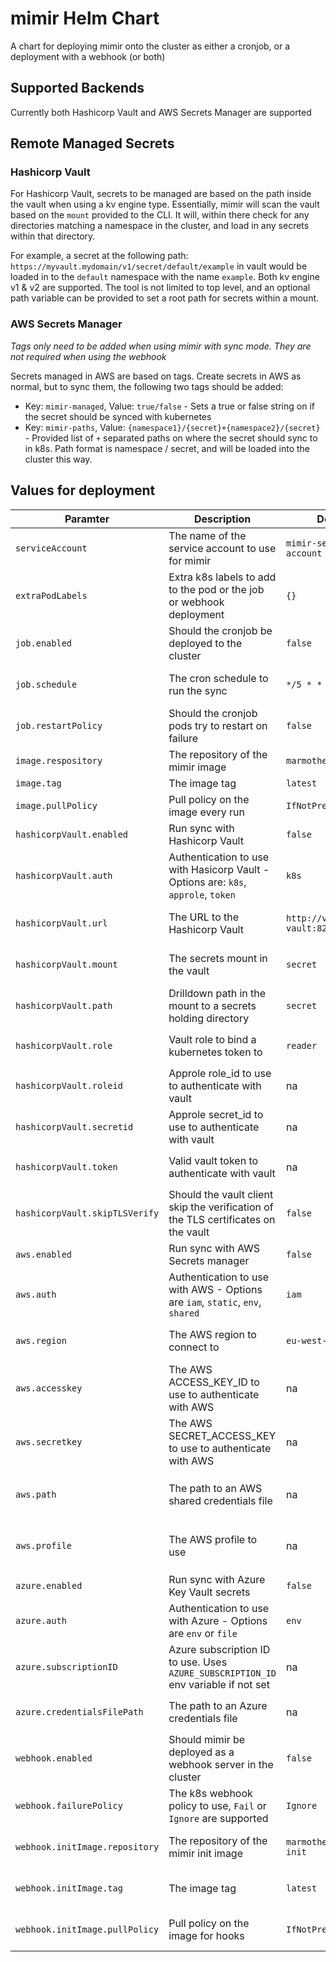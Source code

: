 # mimir Helm Chart

A chart for deploying mimir onto the cluster as either a cronjob, or a deployment with a webhook (or both)

## Supported Backends

Currently both Hashicorp Vault and AWS Secrets Manager are supported

## Remote Managed Secrets

### Hashicorp Vault

For Hashicorp Vault, secrets to be managed are based on the path inside the vault when using a kv engine type. Essentially, mimir will scan the vault based on the `mount` provided to the CLI. It will, within there check for any directories matching a namespace in the cluster, and load in any secrets within that directory.

For example, a secret at the following path: `https://myvault.mydomain/v1/secret/default/example` in vault would be loaded in to the `default` namespace with the name `example`. Both kv engine v1 & v2 are supported. The tool is not limited to top level, and an optional path variable can be provided to set a root path for secrets within a mount.

### AWS Secrets Manager

*Tags only need to be added when using mimir with sync mode. They are not required when using the webhook*

Secrets managed in AWS are based on tags. Create secrets in AWS as normal, but to sync them, the following two tags should be added:

* Key: `mimir-managed`, Value: `true/false` - Sets a true or false string on if the secret should be synced with kubernetes
* Key: `mimir-paths`, Value: `{namespace1}/{secret}+{namespace2}/{secret}` - Provided list of `+` separated paths on where the secret should sync to in k8s. Path format is namespace / secret, and will be loaded into the cluster this way.

## Values for deployment

| Paramter                          | Description                                                                        | Default                   | Required                          |
| --------------------------------- | ---------------------------------------------------------------------------------- | ------------------------- | --------------------------------- |
| `serviceAccount`                  | The name of the service account to use for mimir                                   | `mimir-service-account`   | yes                               |
| `extraPodLabels`                  | Extra k8s labels to add to the pod or the job or webhook deployment                | `{}`                      | no                                |
| `job.enabled`                     | Should the cronjob be deployed to the cluster                                      | `false`                   | yes                               |
| `job.schedule`                    | The cron schedule to run the sync                                                  | `*/5 * * * *`             | yes - If job enabled              |
| `job.restartPolicy`               | Should the cronjob pods try to restart on failure                                  | `false`                   | yes - If job enabled              |
| `image.respository`               | The repository of the mimir image                                                  | `marmotherder/mimir`      | yes                               |
| `image.tag`                       | The image tag                                                                      | `latest`                  | yes                               |
| `image.pullPolicy`                | Pull policy on the image every run                                                 | `IfNotPresent`            | yes                               |
| `hashicorpVault.enabled`          | Run sync with Hashicorp Vault                                                      | `false`                   | yes                               |
| `hashicorpVault.auth`             | Authentication to use with Hasicorp Vault - Options are: `k8s`, `approle`, `token` | `k8s`                     | yes - If vault enabled            |
| `hashicorpVault.url`              | The URL to the Hashicorp Vault                                                     | `http://vault-vault:8200` | yes - if vault is enabled         |
| `hashicorpVault.mount`            | The secrets mount in the vault                                                     | `secret`                  | yes - If vault enabled            |
| `hashicorpVault.path`             | Drilldown path in the mount to a secrets holding directory                         | `secret`                  | no                                |
| `hashicorpVault.role`             | Vault role to bind a kubernetes token to                                           | `reader`                  | yes - if auth is `k8s`            |
| `hashicorpVault.roleid`           | Approle role_id to use to authenticate with vault                                  | na                        | yes - if auth is `approle`        |
| `hashicorpVault.secretid`         | Approle secret_id to use to authenticate with vault                                | na                        | yes - if auth is `approle`        |
| `hashicorpVault.token`            | Valid vault token to authenticate with vault                                       | na                        | yes - if auth is `token`          |
| `hashicorpVault.skipTLSVerify`    | Should the vault client skip the verification of the TLS certificates on the vault | `false`                   | no                                |
| `aws.enabled`                     | Run sync with AWS Secrets manager                                                  | `false`                   | yes                               |
| `aws.auth`                        | Authentication to use with AWS - Options are `iam`, `static`, `env`, `shared`      | `iam`                     | yes - if aws enabled              |
| `aws.region`                      | The AWS region to connect to                                                       | `eu-west-1`               | yes - if aws enabled              |
| `aws.accesskey`                   | The AWS ACCESS_KEY_ID to use to authenticate with AWS                              | na                        | yes - if auth is `static`         |
| `aws.secretkey`                   | The AWS SECRET_ACCESS_KEY to use to authenticate with AWS                          | na                        | yes - if auth is `static`         |
| `aws.path`                        | The path to an AWS shared credentials file                                         | na                        | no - optional if auth is `shared` |
| `aws.profile`                     | The AWS profile to use                                                             | na                        | no - optional if auth is `shared` |
| `azure.enabled`                   | Run sync with Azure Key Vault secrets                                              | `false`                   | yes                               |
| `azure.auth`                      | Authentication to use with Azure - Options are `env` or `file`                     | `env`                     | yes                               |
| `azure.subscriptionID`            | Azure subscription ID to use. Uses `AZURE_SUBSCRIPTION_ID` env variable if not set | na                        | no                                |
| `azure.credentialsFilePath`       | The path to an Azure credentials file                                              | na                        | yes - if auth is `file`           |
| `webhook.enabled`                 | Should mimir be deployed as a webhook server in the cluster                        | `false`                   | yes                               |
| `webhook.failurePolicy`           | The k8s webhook policy to use, `Fail` or `Ignore` are supported                    | `Ignore`                  | yes - if webhook enabled          |
| `webhook.initImage.repository`    | The repository of the mimir init image                                             | `marmotherder/mimir-init` | yes - if webhook enabled          |
| `webhook.initImage.tag`           | The image tag                                                                      | `latest`                  | yes - if webhook enabled          |
| `webhook.initImage.pullPolicy`    | Pull policy on the image for hooks                                                 | `IfNotPresent`            | yes - if webhook enabled          |
